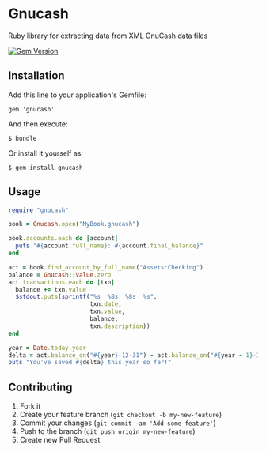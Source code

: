 # Gnucash

Ruby library for extracting data from XML GnuCash data files

[![Gem Version](https://badge.fury.io/rb/gnucash.png)](http://badge.fury.io/rb/gnucash)

## Installation

Add this line to your application's Gemfile:

    gem 'gnucash'

And then execute:

    $ bundle

Or install it yourself as:

    $ gem install gnucash

## Usage

```ruby
require "gnucash"

book = Gnucash.open("MyBook.gnucash")

book.accounts.each do |account|
  puts "#{account.full_name}: #{account.final_balance}"
end

act = book.find_account_by_full_name("Assets:Checking")
balance = Gnucash::Value.zero
act.transactions.each do |txn|
  balance += txn.value
  $stdout.puts(sprintf("%s  %8s  %8s  %s",
                       txn.date,
                       txn.value,
                       balance,
                       txn.description))
end

year = Date.today.year
delta = act.balance_on("#{year}-12-31") - act.balance_on("#{year - 1}-12-31")
puts "You've saved #{delta} this year so far!"
```

## Contributing

1. Fork it
2. Create your feature branch (`git checkout -b my-new-feature`)
3. Commit your changes (`git commit -am 'Add some feature'`)
4. Push to the branch (`git push origin my-new-feature`)
5. Create new Pull Request
